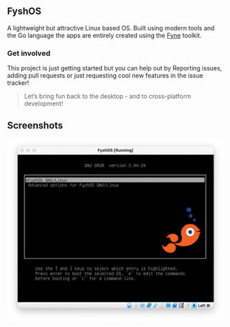 ## FyshOS

A lightweight but attractive Linux based OS.
Built using modern tools and the Go language the apps are entirely created using the [Fyne](https://fyne.io) toolkit.

### Get involved

This project is just getting started but you can help out by 
Reporting issues, adding pull requests or just requesting cool new features in the issue tracker!

> Let’s bring fun back to the desktop - and to cross-platform development!

## Screenshots

![](https://github.com/FyshOS/fyshos/blob/main/img/boot.png?raw=true)
